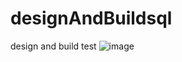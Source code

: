 # designAndBuildsql
design and build test
![image](https://user-images.githubusercontent.com/61527372/89743256-ba3a4100-dae4-11ea-94d7-89e18d94cd3b.png)
